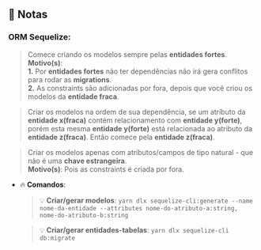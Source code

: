 ## :memo: Notas

### ORM Sequelize:

> Comece criando os modelos sempre pelas **entidades fortes**.  
__Motivo(s)__:  
    **1.** Por **entidades fortes** não ter dependências não irá gera conflitos para rodar as **migrations**.  
    **2.** As constraints são adicionadas por fora, depois que você criou os modelos da **entidade fraca**.

> Criar os modelos na ordem de sua dependência, se um atríbuto da **entidade x(fraca)** contém relacionamento com **entidade y(forte)**, porém esta mesma **entidade y(forte)** está relacionada ao atributo da **entidade z(fraca)**. Então comece pela **entidade z(fraca)**.

> Criar os modelos apenas com atríbutos/campos de tipo natural - que não é uma **chave estrangeira**.  
__Motivo(s)__: Pois as constraints é criada por fora.

* :fire: __Comandos__: 

    > :bulb: __Criar/gerar modelos__: `yarn dlx sequelize-cli:generate --name nome-da-entidade --attributes nome-do-atributo-a:string, nome-do-atributo-b:string`

    > :bulb: __Criar/gerar entidades-tabelas__: `yarn dlx sequelize-cli db:migrate`